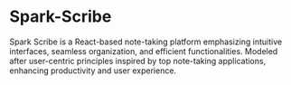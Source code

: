 # Spark-Scribe
 Spark Scribe is a React-based note-taking platform emphasizing intuitive interfaces, seamless organization, and efficient functionalities. Modeled after user-centric principles inspired by top note-taking applications, enhancing productivity and user experience.
